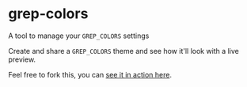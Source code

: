 # grep-colors
A tool to manage your `GREP_COLORS` settings

Create and share a `GREP_COLORS` theme and see how it'll look with a live preview.

Feel free to fork this, you can [see it in action here](http://dom111.github.io/grep-colors/).

